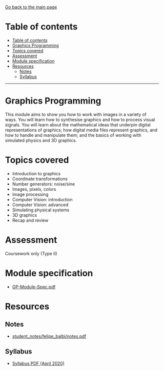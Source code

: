 [Go back to the main page](../../../README.md)

# Table of contents

- [Table of contents](#table-of-contents)
- [Graphics Programming](#graphics-programming)
- [Topics covered](#topics-covered)
- [Assessment](#assessment)
- [Module specification](#module-specification)
- [Resources](#resources)
  - [Notes](#notes)
  - [Syllabus](#syllabus)

---

# Graphics Programming

This module aims to show you how to work with images in a variety of
ways. You will learn how to synthesise graphics and how to process
visual signals. You will learn about the mathematical ideas that
underpin digital representations of graphics; how digital media files
represent graphics, and how to handle and manipulate them; and the
basics of working with simulated physics and 3D graphics.

# Topics covered

- Introduction to graphics
- Coordinate transformations
- Number generators: noise/sine
- Images, pixels, colors
- Image processing
- Computer Vision: introduction
- Computer Vision: advanced
- Simulating physical systems
- 3D graphics
- Recap and review

# Assessment

Coursework only (Type II)

# Module specification

- [GP-Module-Spec.pdf](./GP-Module-Spec.pdf)

# Resources

## Notes

- [student_notes/felipe_balbi/notes.pdf](https://github.com/world-class/notes/tree/master/level_5/graphics_programming/student_notes/felipe_balbi/notes.pdf)

## Syllabus

- [Syllabus PDF (April 2020)](./GP-Syllabus-.pdf)
